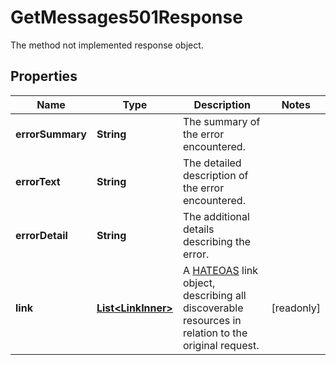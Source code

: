 

# GetMessages501Response

The method not implemented response object.

## Properties

| Name | Type | Description | Notes |
|------------ | ------------- | ------------- | -------------|
|**errorSummary** | **String** | The summary of the error encountered. |  |
|**errorText** | **String** | The detailed description of the error encountered. |  |
|**errorDetail** | **String** | The additional details describing the error. |  |
|**link** | [**List&lt;LinkInner&gt;**](LinkInner.md) | A [HATEOAS](https://en.wikipedia.org/wiki/HATEOAS) link object, describing all discoverable resources in relation to the original request. |  [readonly] |



